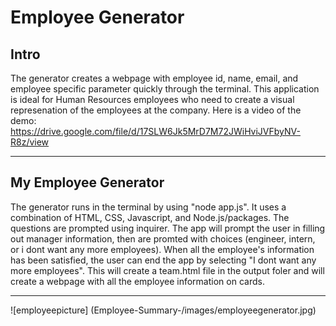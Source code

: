 # Employee Generator


## Intro
 The generator creates a webpage with employee id, name, email, and employee specific parameter quickly through the terminal. This application is ideal for Human Resources employees who need to create a visual represenation of the employees at the company. Here is a video of the demo: https://drive.google.com/file/d/17SLW6Jk5MrD7M72JWiHviJVFbyNV-R8z/view

-----

## My Employee Generator
The generator runs in the terminal by using "node app.js". It uses a combination of HTML, CSS, Javascript, and Node.js/packages. The questions are prompted using inquirer. The app will prompt the user in filling out manager information, then are promted with choices (engineer, intern, or i dont want any more employees). When all the employee's information has been satisfied, the user can end the app by selecting "I dont want any more employees". This will create a team.html file in the output foler and will create a webpage with all the employee information on cards.

------

![employeepicture] (Employee-Summary-/images/employeegenerator.jpg)
